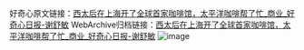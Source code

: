 好奇心原文链接：[西太后在上海开了全球首家咖啡馆，太平洋咖啡帮了忙_商业_好奇心日报-谢舒敏](https://www.qdaily.com/articles/8481.html)
WebArchive归档链接：[西太后在上海开了全球首家咖啡馆，太平洋咖啡帮了忙_商业_好奇心日报-谢舒敏](http://web.archive.org/web/20190623152934/https://www.qdaily.com/articles/8481.html)
![image](http://ww3.sinaimg.cn/large/007d5XDpgy1g3vd8zrvpqj30u053a4qp)